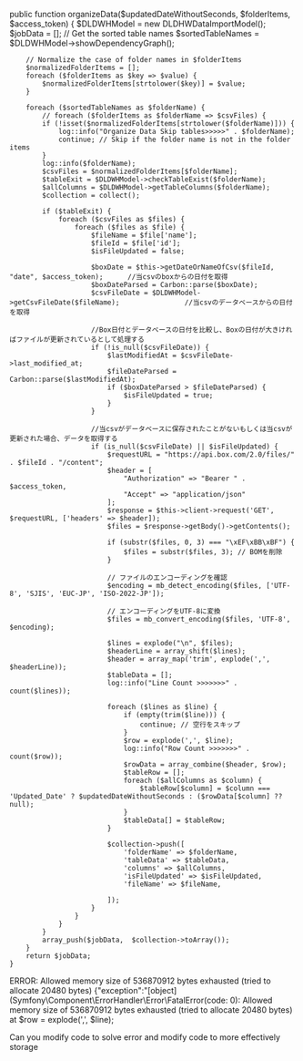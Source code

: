  public function organizeData($updatedDateWithoutSeconds, $folderItems, $access_token)
    {
        $DLDWHModel = new DLDHWDataImportModel();
        $jobData = [];
        // Get the sorted table names
        $sortedTableNames = $DLDWHModel->showDependencyGraph();

        // Normalize the case of folder names in $folderItems
        $normalizedFolderItems = [];
        foreach ($folderItems as $key => $value) {
            $normalizedFolderItems[strtolower($key)] = $value;
        }

        foreach ($sortedTableNames as $folderName) {
            // foreach ($folderItems as $folderName => $csvFiles) {
            if (!isset($normalizedFolderItems[strtolower($folderName)])) {
                log::info("Organize Data Skip tables>>>>>" . $folderName);
                continue; // Skip if the folder name is not in the folder items
            }
            log::info($folderName);
            $csvFiles = $normalizedFolderItems[$folderName];
            $tableExit = $DLDWHModel->checkTableExist($folderName);
            $allColumns = $DLDWHModel->getTableColumns($folderName);
            $collection = collect();

            if ($tableExit) {
                foreach ($csvFiles as $files) {
                    foreach ($files as $file) {
                        $fileName = $file['name'];
                        $fileId = $file['id'];
                        $isFileUpdated = false;

                        $boxDate = $this->getDateOrNameOfCsv($fileId, "date", $access_token);      //当csvのboxからの日付を取得
                        $boxDateParsed = Carbon::parse($boxDate);
                        $csvFileDate = $DLDWHModel->getCsvFileDate($fileName);                //当csvのデータベースからの日付を取得

                        //Box日付とデータベースの日付を比較し、Boxの日付が大きければファイルが更新されているとして処理する
                        if (!is_null($csvFileDate)) {
                            $lastModifiedAt = $csvFileDate->last_modified_at;
                            $fileDateParsed = Carbon::parse($lastModifiedAt);
                            if ($boxDateParsed > $fileDateParsed) {
                                $isFileUpdated = true;
                            }
                        }

                        //当csvがデータベースに保存されたことがないもしくは当csvが更新された場合、データを取得する
                        if (is_null($csvFileDate) || $isFileUpdated) {
                            $requestURL = "https://api.box.com/2.0/files/" . $fileId . "/content";
                            $header = [
                                "Authorization" => "Bearer " . $access_token,
                                "Accept" => "application/json"
                            ];
                            $response = $this->client->request('GET', $requestURL, ['headers' => $header]);
                            $files = $response->getBody()->getContents();

                            if (substr($files, 0, 3) === "\xEF\xBB\xBF") {
                                $files = substr($files, 3); // BOMを削除
                            }

                            // ファイルのエンコーディングを確認
                            $encoding = mb_detect_encoding($files, ['UTF-8', 'SJIS', 'EUC-JP', 'ISO-2022-JP']);

                            // エンコーディングをUTF-8に変換
                            $files = mb_convert_encoding($files, 'UTF-8', $encoding);

                            $lines = explode("\n", $files);
                            $headerLine = array_shift($lines);
                            $header = array_map('trim', explode(',', $headerLine));
                            $tableData = [];
                            log::info("Line Count >>>>>>>" . count($lines));

                            foreach ($lines as $line) {
                                if (empty(trim($line))) {
                                    continue; // 空行をスキップ
                                }
                                $row = explode(',', $line);
                                log::info("Row Count >>>>>>>" . count($row));
                                $rowData = array_combine($header, $row);
                                $tableRow = [];
                                foreach ($allColumns as $column) {
                                    $tableRow[$column] = $column === 'Updated_Date' ? $updatedDateWithoutSeconds : ($rowData[$column] ?? null);
                                }
                                $tableData[] = $tableRow;
                            }

                            $collection->push([
                                'folderName' => $folderName,
                                'tableData' => $tableData,
                                'columns' => $allColumns,
                                'isFileUpdated' => $isFileUpdated,
                                'fileName' => $fileName,

                            ]);
                        }
                    }
                }
            }
            array_push($jobData,  $collection->toArray());
        }
        return $jobData;
    }
ERROR: Allowed memory size of 536870912 bytes exhausted (tried to allocate 20480 bytes) {"exception":"[object] (Symfony\\Component\\ErrorHandler\\Error\\FatalError(code: 0): Allowed memory size of 536870912 bytes exhausted (tried to allocate 20480 bytes) at $row = explode(',', $line);

Can you modify code to solve error and modify code to more effectively storage
